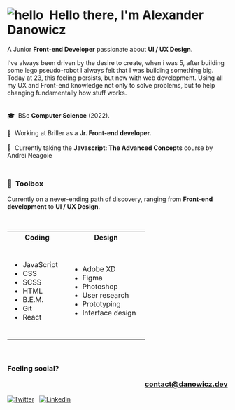 # ![hello](https://i.ibb.co/MRhJwnC/ezgif-com-resize-2.gif)  Hello there, I'm Alexander Danowicz  
A Junior **Front-end Developer** passionate about **UI / UX Design**.
</br>

I’ve always been driven by the desire to create, when i was 5, after building some lego pseudo-robot I always felt that I was building something big. Today at 23, this feeling persists, but now with web development. Using all my UX and Front-end knowledge not only to solve problems, but to help changing fundamentally how stuff works.
</br></br></br>
🎓  BSc **Computer Science** (2022).  </br></br>
💼  Working at Briller as a **Jr. Front-end developer.**  </br></br>
🌱  Currently taking the **Javascript: The Advanced Concepts** course by Andrei Neagoie  </br></br>
##
### 🧰  Toolbox
Currently on a never-ending path of discovery, ranging from **Front-end development** to **UI / UX Design**.

</br>
<table>
<tr><th>Coding</th><th>Design</th></tr>
<tr><td>
  
</br>

- JavaScript   
- CSS
- SCSS 
- HTML 
- B.E.M.
- Git
- React

</br>

</td><td>
  
- Adobe XD
- Figma
- Photoshop
- User research
- Prototyping
- Interface design   
</td></tr> </table>


</br>

### Feeling social?   <p align="right"><a href="mailto:contact@danowicz.dev">contact@danowicz.dev<a/><p/>
[![Twitter](https://briller.com.br/portfolio/icons/twitter.svg)](https://twitter.com/AlexDanowicz)  
[![Linkedin](https://briller.com.br/portfolio/icons/linkedin.svg)](https://linkedin.com/in/danowicz)  
<!--[![Dev](https://briller.com.br/portfolio/icons/dev.svg)](https://dev.to/)  
[![Dribbble](https://briller.com.br/portfolio/icons/dribbble.svg)](https://dribbble.com/)  
[![Codepen](https://briller.com.br/portfolio/icons/codepen.svg)](https://codepen.io/)
</br>--!>
